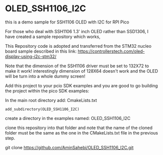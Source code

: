 # OLED_SSH1106_I2C
this is a demo sample for SSH1106 OLED with I2C for RPI Pico

For those who deal with SSH1106 1.3' inch OLED rather than SSD1306, I have created a sample repository which works, 

This Repository code is adopted and transferred from the STM32 nucleo board sample described in this link: https://controllerstech.com/oled-display-using-i2c-stm32/


Note that the dimension of the SSH1106 driver must be set to 132X72 to make it work! interestingly dimension of 128X64 doesn't work and the OLED will be turn into a whole dummy screen! 


Add this project to your pcio SDK examples and you are good to go building the project within the pico SDK examples:


In the main root directory add: 
CmakeLists.txt
```
add_subdirectory(OLED_SSH1106_I2C)
```

create a directory in the examples named: OLED_SSH1106_I2C

clone this repository into that folder and note that the name of the cloned folder must be the same as the one in the CMakeLists.txt file in the previous step.

git clone https://github.com/AminSahebi/OLED_SSH1106_I2C.git 


